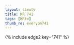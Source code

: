 ```yaml
--- 
layout: sieutv
title: KR 741
tags: [KRtv]
thumb_re: everyon741
---
```

{% include edge2 key="741" %} 
